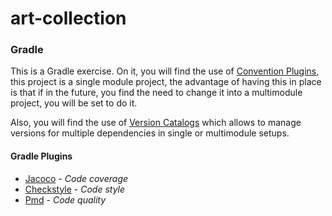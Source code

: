 # art-collection

### Gradle

This is a Gradle exercise. On it, you will find the use of [Convention Plugins](https://docs.gradle.org/current/samples/sample_convention_plugins.html),
this project is a single module project, the advantage of having this in place
is that if in the future, you find the need to change it into a multimodule
project, you will be set to do it.

Also, you will find the use of [Version Catalogs](https://docs.gradle.org/current/userguide/platforms.html)
which allows to manage versions for multiple dependencies in single or multimodule
setups.

#### Gradle Plugins
* [Jacoco](https://docs.gradle.org/current/userguide/jacoco_plugin.html) - <i>Code coverage</i>
* [Checkstyle](https://docs.gradle.org/current/userguide/checkstyle_plugin.html) - <i>Code style</i>
* [Pmd](https://docs.gradle.org/current/userguide/pmd_plugin.html) - <i>Code quality</i>